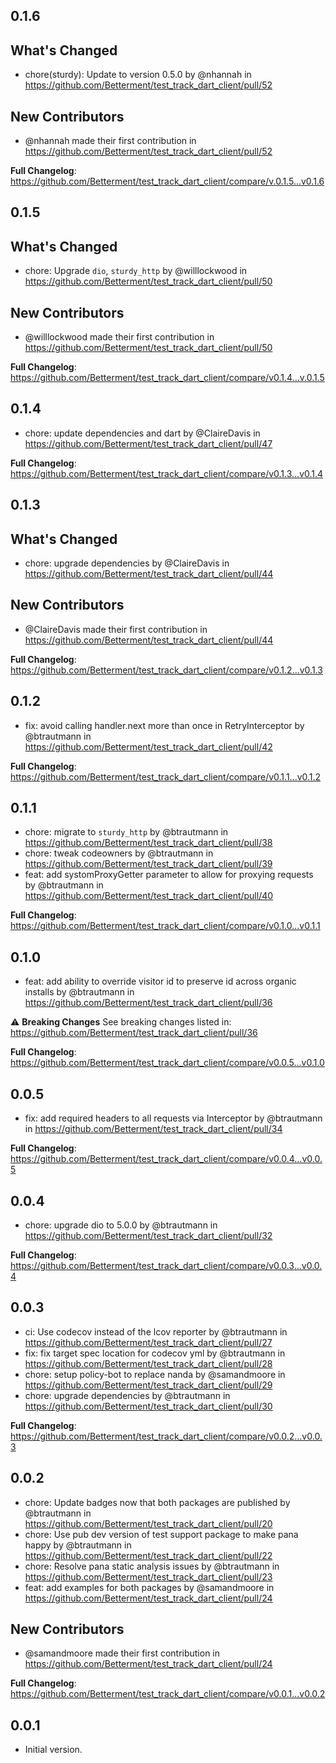 ## 0.1.6

## What's Changed
* chore(sturdy): Update to version 0.5.0 by @nhannah in https://github.com/Betterment/test_track_dart_client/pull/52

## New Contributors
* @nhannah made their first contribution in https://github.com/Betterment/test_track_dart_client/pull/52

**Full Changelog**: https://github.com/Betterment/test_track_dart_client/compare/v.0.1.5...v0.1.6

## 0.1.5

## What's Changed
* chore: Upgrade `dio`, `sturdy_http` by @willlockwood in https://github.com/Betterment/test_track_dart_client/pull/50

## New Contributors
* @willlockwood made their first contribution in https://github.com/Betterment/test_track_dart_client/pull/50

**Full Changelog**: https://github.com/Betterment/test_track_dart_client/compare/v0.1.4...v.0.1.5

## 0.1.4

* chore: update dependencies and dart by @ClaireDavis in https://github.com/Betterment/test_track_dart_client/pull/47

**Full Changelog**: https://github.com/Betterment/test_track_dart_client/compare/v0.1.3...v0.1.4

## 0.1.3

## What's Changed
* chore: upgrade dependencies by @ClaireDavis in https://github.com/Betterment/test_track_dart_client/pull/44

## New Contributors
* @ClaireDavis made their first contribution in https://github.com/Betterment/test_track_dart_client/pull/44

**Full Changelog**: https://github.com/Betterment/test_track_dart_client/compare/v0.1.2...v0.1.3

## 0.1.2
* fix: avoid calling handler.next more than once in RetryInterceptor by @btrautmann in https://github.com/Betterment/test_track_dart_client/pull/42


**Full Changelog**: https://github.com/Betterment/test_track_dart_client/compare/v0.1.1...v0.1.2

## 0.1.1
* chore: migrate to `sturdy_http` by @btrautmann in https://github.com/Betterment/test_track_dart_client/pull/38
* chore: tweak codeowners by @btrautmann in https://github.com/Betterment/test_track_dart_client/pull/39
* feat: add systomProxyGetter parameter to allow for proxying requests by @btrautmann in https://github.com/Betterment/test_track_dart_client/pull/40

**Full Changelog**: https://github.com/Betterment/test_track_dart_client/compare/v0.1.0...v0.1.1

## 0.1.0
* feat: add ability to override visitor id to preserve id across organic installs by @btrautmann in https://github.com/Betterment/test_track_dart_client/pull/36

:warning: **Breaking Changes**
See breaking changes listed in: https://github.com/Betterment/test_track_dart_client/pull/36

**Full Changelog**: https://github.com/Betterment/test_track_dart_client/compare/v0.0.5...v0.1.0

## 0.0.5
* fix: add required headers to all requests via Interceptor by @btrautmann in https://github.com/Betterment/test_track_dart_client/pull/34


**Full Changelog**: https://github.com/Betterment/test_track_dart_client/compare/v0.0.4...v0.0.5

## 0.0.4

* chore: upgrade dio to 5.0.0 by @btrautmann in https://github.com/Betterment/test_track_dart_client/pull/32


**Full Changelog**: https://github.com/Betterment/test_track_dart_client/compare/v0.0.3...v0.0.4

## 0.0.3

* ci: Use codecov instead of the lcov reporter by @btrautmann in https://github.com/Betterment/test_track_dart_client/pull/27
* fix: fix target spec location for codecov yml by @btrautmann in https://github.com/Betterment/test_track_dart_client/pull/28
* chore: setup policy-bot to replace nanda by @samandmoore in https://github.com/Betterment/test_track_dart_client/pull/29
* chore: upgrade dependencies by @btrautmann in https://github.com/Betterment/test_track_dart_client/pull/30


**Full Changelog**: https://github.com/Betterment/test_track_dart_client/compare/v0.0.2...v0.0.3

## 0.0.2

* chore: Update badges now that both packages are published by @btrautmann in https://github.com/Betterment/test_track_dart_client/pull/20
* chore: Use pub dev version of test support package to make pana happy by @btrautmann in https://github.com/Betterment/test_track_dart_client/pull/22
* chore: Resolve pana static analysis issues by @btrautmann in https://github.com/Betterment/test_track_dart_client/pull/23
* feat: add examples for both packages by @samandmoore in https://github.com/Betterment/test_track_dart_client/pull/24

## New Contributors
* @samandmoore made their first contribution in https://github.com/Betterment/test_track_dart_client/pull/24

**Full Changelog**: https://github.com/Betterment/test_track_dart_client/compare/v0.0.1...v0.0.2

## 0.0.1

- Initial version.
